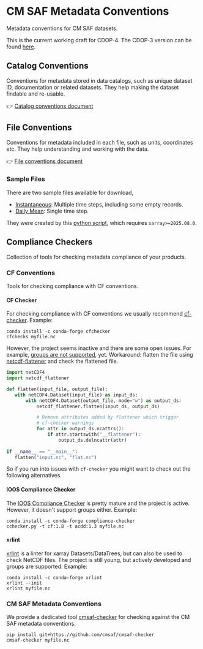 # CM SAF Metadata Conventions

Metadata conventions for CM SAF datasets.

This is the current working draft for CDOP-4. The CDOP-3 version can be found
[here](https://github.com/cmsaf/metadata-conventions/blob/e70865e02488be40663128f857b701319b22d6b8/README.md).

## Catalog Conventions

Conventions for metadata stored in data catalogs, such as unique dataset ID, documentation or related datasets.
They help making the dataset findable and re-usable.

👉 [Catalog conventions document](catalog_conventions.md)

## File Conventions

Conventions for metadata included in each file, such as units, coordinates etc. They help understanding and working
with the data.

👉 [File conventions document](file_conventions.md)

### Sample Files

There are two sample files available for download,

- [Instantaneous](https://public.cmsaf.dwd.de/data/perm/metadata_standard/TSTin20200101000000120IMPGS01GL.nc): Multiple time steps, including some empty records.
- [Daily Mean](https://public.cmsaf.dwd.de/data/perm/metadata_standard/TSTdm20200101000000120IMPGS01GL.nc): Single time step.

They were created by this [python script](examples/create_sample_file.py), which requires `xarray>=2025.08.0`.

## Compliance Checkers

Collection of tools for checking metadata compliance of your products.

### CF Conventions

Tools for checking compliance with CF conventions.

#### CF Checker

For checking compliance with CF conventions we usually recommend
[cf-checker](https://github.com/cedadev/cf-checker).
Example:

```
conda install -c conda-forge cfchecker
cfchecks myfile.nc
```

However, the project seems inactive and there are some open issues. For example,
[groups are not supported](https://github.com/cedadev/cf-checker/issues/73), yet.
Workaround: flatten the file using
[netcdf-flattener](https://gitlab.eumetsat.int/open-source/netcdf-flattener)
and check the flattened file.
```python
import netCDF4
import netcdf_flattener

def flatten(input_file, output_file):
   with netCDF4.Dataset(input_file) as input_ds:
       with netCDF4.Dataset(output_file, mode="w") as output_ds:
           netcdf_flattener.flatten(input_ds, output_ds)

           # Remove attributes added by flattener which trigger
           # cf-checker warnings
           for attr in output_ds.ncattrs():
               if attr.startswith("__flattener"):
                   output_ds.delncattr(attr)
    
if __name__ == "__main__":
   flatten("input.nc", "flat.nc")
```

So if you run into issues with `cf-checker` you might want to check out the following
alternatives.

#### IOOS Compliance Checker

The [IOOS Compliance Checker](https://github.com/ioos/compliance-checker) is pretty mature
and the project is active. However, it doesn't support groups either. Example:

```
conda install -c conda-forge compliance-checker
cchecker.py -t cf:1.8 -t acdd:1.3 myfile.nc
```

#### xrlint

[xrlint](https://github.com/bcdev/xrlint) is a linter for xarray Datasets/DataTrees,
but can also be used to check NetCDF files. The project is still young, but actively
developed and groups are supported. Example:

```
conda install -c conda-forge xrlint
xrlint --init
xrlint myfile.nc
```

### CM SAF Metadata Conventions

We provide a dedicated tool [cmsaf-checker](https://github.com/cmsaf/cmsaf-checker) for checking against the CM SAF
metadata conventions.

```
pip install git+https://github.com/cmsaf/cmsaf-checker
cmsaf-checker myfile.nc
```
